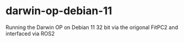 # darwin-op-debian-11
Running the Darwin OP on Debian 11 32 bit via the origonal FitPC2 and interfaced via ROS2
